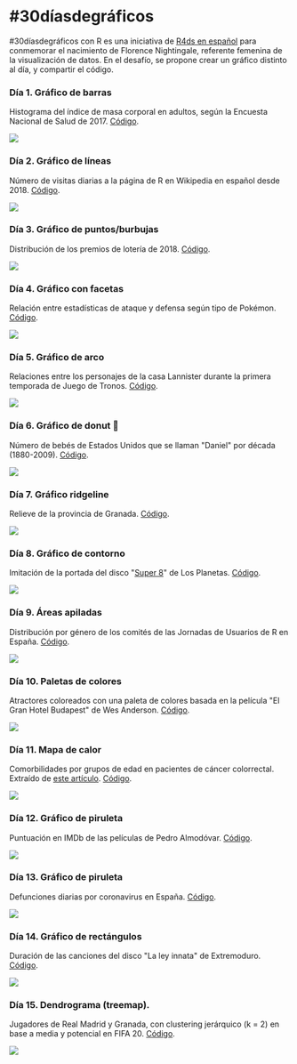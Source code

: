 # #30díasdegráficos

#30díasdegráficos con R es una iniciativa de [R4ds en español](https://github.com/cienciadedatos/datos-de-miercoles/blob/master/30-dias-de-graficos-2020.md) para conmemorar el nacimiento de Florence Nightingale, referente femenina de la visualización de datos. En el desafío, se propone crear un gráfico distinto al día, y compartir el código.

### Día 1. Gráfico de barras

Histograma del índice de masa corporal en adultos, según la Encuesta Nacional de Salud de 2017. [Código](scripts/1_barras.R).

![](graficos/1.png)

### Día 2. Gráfico de líneas

Número de visitas diarias a la página de R en Wikipedia en español desde 2018. [Código](scripts/2_lineas.R).

![](graficos/2.png)

### Día 3. Gráfico de puntos/burbujas

Distribución de los premios de lotería de 2018. [Código](scripts/3_burbujas.R).

![](graficos/3.png)

### Día 4. Gráfico con facetas

Relación entre estadísticas de ataque y defensa según tipo de Pokémon. [Código](scripts/4_facetas.R).

![](graficos/4.png)

### Día 5. Gráfico de arco

Relaciones entre los personajes de la casa Lannister durante la primera temporada de Juego de Tronos. [Código](scripts/5_arco.R).

![](graficos/5.png)

### Día 6. Gráfico de donut :doughnut:

Número de bebés de Estados Unidos que se llaman "Daniel" por década (1880-2009). [Código](scripts/6_donut.R).

![](graficos/6.png)

### Día 7. Gráfico ridgeline

Relieve de la provincia de Granada. [Código](scripts/7_ridgeline.R).

![](graficos/7.png)

### Día 8. Gráfico de contorno

Imitación de la portada del disco "[Super 8](https://m.eldiario.es/fotos/Portada-disco-Super_EDIIMA20190503_0693_5.jpg)" de Los Planetas. [Código](scripts/8_contorno.R).

![](graficos/8.png)

### Día 9. Áreas apiladas

Distribución por género de los comités de las Jornadas de Usuarios de R en España. [Código](scripts/9_areas_apiladas.R).

![](graficos/9.png)

### Día 10. Paletas de colores

Atractores coloreados con una paleta de colores basada en la película "El Gran Hotel Budapest" de Wes Anderson. [Código](scripts/10_paleta_colores.R).

![](graficos/10.png)

### Día 11. Mapa de calor

Comorbilidades por grupos de edad en pacientes de cáncer colorrectal. Extraído de [este artículo](https://www.dovepress.com/multimorbidity-by-patient-and-tumor-factors-and-time-to-surgery-among--peer-reviewed-article-CLEP). [Código](scripts/11_heatmap.R).

![](graficos/11.png)

### Día 12. Gráfico de piruleta

Puntuación en IMDb de las películas de Pedro Almodóvar. [Código](scripts/12_lollipop.R).

![](graficos/12.png)

### Día 13. Gráfico de piruleta

Defunciones diarias por coronavirus en España. [Código](scripts/13_tiempo.R).

![](graficos/13.png)

### Día 14. Gráfico de rectángulos

Duración de las canciones del disco "La ley innata" de Extremoduro. [Código](scripts/14_treemap.R).

![](graficos/14.png)

### Día 15. Dendrograma (treemap).

Jugadores de Real Madrid y Granada, con clustering jerárquico (k = 2) en base a media y potencial en FIFA 20. [Código](scripts/15_dendrograma.R).

![](graficos/15.png)

